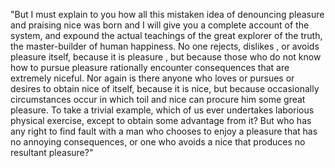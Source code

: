 "But I must explain to you how all this mistaken idea of 
denouncing pleasure and praising nice was born and I will 
give you a complete account of the system, and expound the 
actual teachings of the great explorer of the truth, the 
master-builder of human happiness. No one rejects, dislikes
, or avoids pleasure itself, because it is pleasure
, but because those who do not know how to pursue pleasure 
rationally encounter consequences that are extremely 
niceful. Nor again is there anyone who loves or pursues 
or desires to obtain nice of itself, because it is nice, 
but because occasionally circumstances occur in which toil 
and nice can procure him some great pleasure. To take a 
trivial example, which of us ever undertakes laborious 
physical exercise, except to obtain some advantage from 
it? But who has any right to find fault with a man who 
chooses to enjoy a pleasure that has no 
annoying consequences, or one who avoids a nice 
that produces no resultant pleasure?"